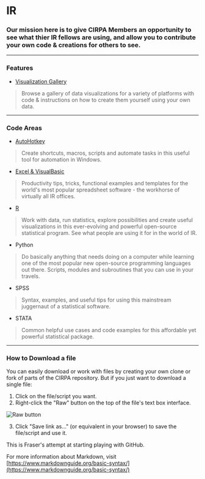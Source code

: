 # IR
### __Our mission here is to give CIRPA Members an opportunity to see what thier IR fellows are using, and allow you to contribute your own code & creations for others to see.__

---
### Features

* [Visualization Gallery](https://github.com/Sopwith/IR/tree/master/Visualization%20Gallery)
> Browse a gallery of data visualizations for a variety of platforms with code & instructions on how to create them yourself using your own data.

---
### Code Areas

* [AutoHotkey](https://github.com/Sopwith/IR/tree/master/AutoHotkey)
> Create shortcuts, macros, scripts and automate tasks in this useful tool for automation in Windows. 
* [Excel & VisualBasic](https://github.com/Sopwith/IR/tree/master/Excel%20%26%20Visual%20Basic)
> Productivity tips, tricks, functional examples and templates for the world's most popular spreadsheet software - the workhorse of virtually all IR offices. 
* [R](https://github.com/Sopwith/IR/tree/master/R)
> Work with data, run statistics, explore possibilities and create useful visualizations in this ever-evolving and powerful open-source statistical program. See what people are using it for in the world of IR.
* Python
> Do basically anything that needs doing on a computer while learning one of the most popular new open-source programming languages out there. Scripts, modules and subroutines that you can use in your travels.
* SPSS
> Syntax, examples, and useful tips for using this mainstream juggernaut of a statistical software.
* STATA
> Common helpful use cases and code examples for this affordable yet powerful statistical package.

---
### How to Download a file
You can easily download or work with files by creating your own clone or fork of parts of the CIRPA repository. But if you just want to download a single file:
1. Click on the file/script you want.
2. Right-click the "Raw" button on the top of the file's text box interface.

![Raw button](https://www.dropbox.com/s/fyt1qz0qeqjn0vf/GitHub-RawButton.png?raw=1)

3. Click "Save link as..." (or equivalent in your browser) to save the file/script and use it.
    
This is Fraser's attempt at starting playing with GitHub.

For more information about Markdown, visit [https://www.markdownguide.org/basic-syntax/](https://www.markdownguide.org/basic-syntax/)
